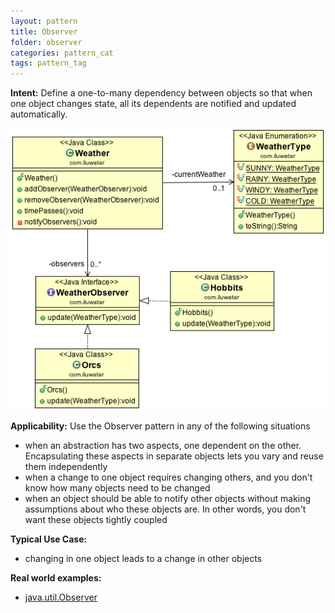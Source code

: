 ```yaml
---
layout: pattern
title: Observer
folder: observer
categories: pattern_cat
tags: pattern_tag
---
```


**Intent:** Define a one-to-many dependency between objects so that when one
object changes state, all its dependents are notified and updated
automatically.

![alt text](./etc/observer_1.png "Observer")

**Applicability:** Use the Observer pattern in any of the following situations

* when an abstraction has two aspects, one dependent on the other. Encapsulating these aspects in separate objects lets you vary and reuse them independently
* when a change to one object requires changing others, and you don't know how many objects need to be changed
* when an object should be able to notify other objects without making assumptions about who these objects are. In other words, you don't want these objects tightly coupled

**Typical Use Case:**

* changing in one object leads to a change in other objects

**Real world examples:**

* [java.util.Observer](http://docs.oracle.com/javase/8/docs/api/java/util/Observer.html)